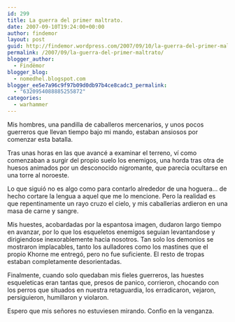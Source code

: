 ```yaml
---
id: 299
title: La guerra del primer maltrato.
date: 2007-09-10T19:24:00+00:00
author: findemor
layout: post
guid: http://findemor.wordpress.com/2007/09/10/la-guerra-del-primer-maltrato
permalink: /2007/09/la-guerra-del-primer-maltrato/
blogger_author:
  - Findëmor
blogger_blog:
  - nomedhel.blogspot.com
blogger_ee5e7a96c9f97b09d0db97b4ce8cadc3_permalink:
  - "6320954088885255872"
categories:
  - warhammer
---
```

Mis hombres, una pandilla de caballeros mercenarios, y unos pocos guerreros que llevan tiempo bajo mi mando, estaban ansiosos por comenzar esta batalla.

Tras unas horas en las que avancé a examinar el terreno, ví como comenzaban a surgir del propio suelo los enemigos, una horda tras otra de huesos animados por un desconocido nigromante, que parecia ocultarse en una torre al noroeste.

Lo que siguió no es algo como para contarlo alrededor de una hoguera&#8230; de hecho cortare la lengua a aquel que me lo mencione. Pero la realidad es que repentinamente un rayo cruzo el cielo, y mis caballerias ardieron en una masa de carne y sangre.

Mis huestes, acobardadas por la espantosa imagen, dudaron largo tiempo en avanzar, por lo que los esqueletos enemigos seguian levantandose y dirigiendose inexorablemente hacia nosotros. Tan solo los demonios se mostraron implacables, tanto los aulladores como los mastines que el propio Khorne me entregó, pero no fue suficiente. El resto de tropas estaban completamente desorientadas.

Finalmente, cuando solo quedaban mis fieles guerreros, las huestes esqueleticas eran tantas que, presos de panico, corrieron, chocando con los perros que situados en nuestra retaguardia, los erradicaron, vejaron, persiguieron, humillaron y violaron.

Espero que mis señores no estuviesen mirando. Confio en la venganza.
